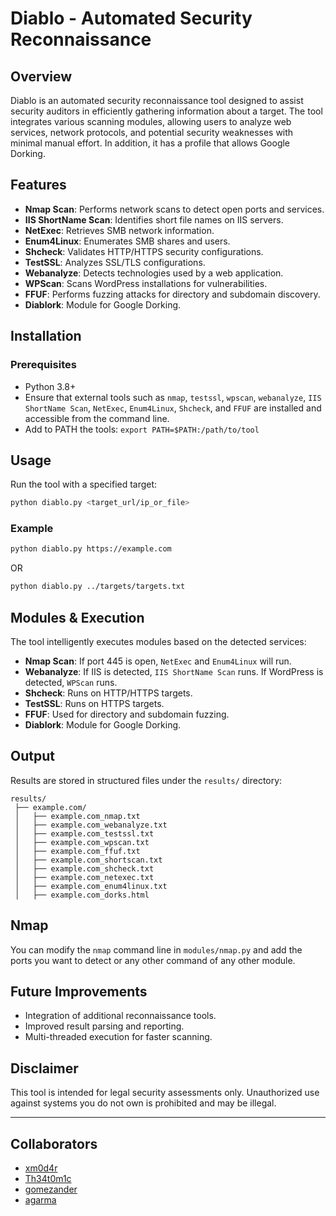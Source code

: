 # Diablo - Automated Security Reconnaissance

## Overview
Diablo is an automated security reconnaissance tool designed to assist security auditors in efficiently gathering information about a target. The tool integrates various scanning modules, allowing users to analyze web services, network protocols, and potential security weaknesses with minimal manual effort. In addition, it has a profile that allows Google Dorking.

## Features
- **Nmap Scan**: Performs network scans to detect open ports and services.
- **IIS ShortName Scan**: Identifies short file names on IIS servers.
- **NetExec**: Retrieves SMB network information.
- **Enum4Linux**: Enumerates SMB shares and users.
- **Shcheck**: Validates HTTP/HTTPS security configurations.
- **TestSSL**: Analyzes SSL/TLS configurations.
- **Webanalyze**: Detects technologies used by a web application.
- **WPScan**: Scans WordPress installations for vulnerabilities.
- **FFUF**: Performs fuzzing attacks for directory and subdomain discovery.
- **Diablork**: Module for Google Dorking.

## Installation
### Prerequisites
- Python 3.8+
- Ensure that external tools such as `nmap`, `testssl`, `wpscan`, `webanalyze`, `IIS ShortName Scan`, `NetExec`, `Enum4Linux`, `Shcheck`, and `FFUF` are installed and accessible from the command line.
- Add to PATH the tools: `export PATH=$PATH:/path/to/tool`

## Usage
Run the tool with a specified target:
```bash
python diablo.py <target_url/ip_or_file>
```
### Example
```bash
python diablo.py https://example.com
```
OR
```bash
python diablo.py ../targets/targets.txt
```

## Modules & Execution
The tool intelligently executes modules based on the detected services:
- **Nmap Scan**: If port 445 is open, `NetExec` and `Enum4Linux` will run.
- **Webanalyze**: If IIS is detected, `IIS ShortName Scan` runs. If WordPress is detected, `WPScan` runs.
- **Shcheck**: Runs on HTTP/HTTPS targets.
- **TestSSL**: Runs on HTTPS targets.
- **FFUF**: Used for directory and subdomain fuzzing.
- **Diablork**: Module for Google Dorking.

## Output
Results are stored in structured files under the `results/` directory:
```
results/
 ├── example.com/
 │   ├── example.com_nmap.txt
 │   ├── example.com_webanalyze.txt
 │   ├── example.com_testssl.txt
 │   ├── example.com_wpscan.txt
 │   ├── example.com_ffuf.txt
 │   ├── example.com_shortscan.txt
 │   ├── example.com_shcheck.txt 
 │   ├── example.com_netexec.txt 
 │   ├── example.com_enum4linux.txt 
 │   ├── example.com_dorks.html
```

## Nmap
You can modify the `nmap` command line in `modules/nmap.py` and add the ports you want to detect or any other command of any other module.

## Future Improvements
- Integration of additional reconnaissance tools.
- Improved result parsing and reporting.
- Multi-threaded execution for faster scanning.

## Disclaimer
This tool is intended for legal security assessments only. Unauthorized use against systems you do not own is prohibited and may be illegal.

---

## Collaborators
- [xm0d4r](https://github.com/xm0d4r)
- [Th34t0m1c](https://github.com/Th34t0m1c)
- [gomezander](https://github.com/gomezander)
- [agarma](https://github.com/agarma)